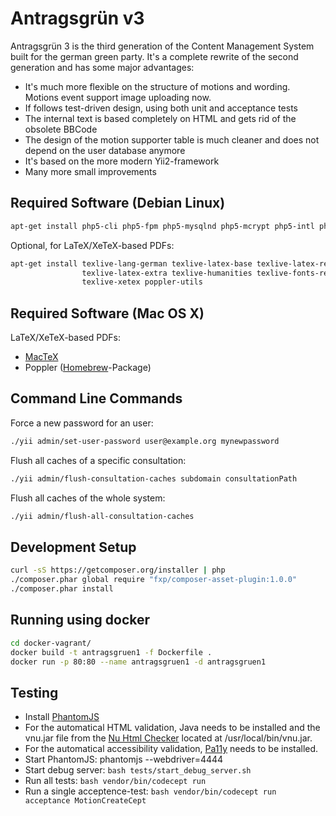 Antragsgrün v3
==============

Antragsgrün 3 is the third generation of the Content Management System built for the german green party.
It's a complete rewrite of the second generation and has some major advantages:
* It's much more flexible on the structure of motions and wording. Motions event support image uploading now.
* If follows test-driven design, using both unit and acceptance tests
* The internal text is based completely on HTML and gets rid of the obsolete BBCode
* The design of the motion supporter table is much cleaner and does not depend on the user database anymore
* It's based on the more modern Yii2-framework
* Many more small improvements


Required Software (Debian Linux)
--------------------------------
```bash
apt-get install php5-cli php5-fpm php5-mysqlnd php5-mcrypt php5-intl php5-curl
```

Optional, for LaTeX/XeTeX-based PDFs:
```bash
apt-get install texlive-lang-german texlive-latex-base texlive-latex-recommended \
                texlive-latex-extra texlive-humanities texlive-fonts-recommended \
                texlive-xetex poppler-utils
```

Required Software (Mac OS X)
----------------------------

LaTeX/XeTeX-based PDFs:
* [MacTeX](http://www.tug.org/mactex/)
* Poppler ([Homebrew](http://brew.sh/)-Package)


Command Line Commands
---------------------

Force a new password for an user:
```bash
./yii admin/set-user-password user@example.org mynewpassword
```

Flush all caches of a specific consultation:
```bash
./yii admin/flush-consultation-caches subdomain consultationPath
```

Flush all caches of the whole system:
```bash
./yii admin/flush-all-consultation-caches
```


Development Setup
-----------------

```bash
curl -sS https://getcomposer.org/installer | php
./composer.phar global require "fxp/composer-asset-plugin:1.0.0"
./composer.phar install
```


Running using docker
--------------------

```bash
cd docker-vagrant/
docker build -t antragsgruen1 -f Dockerfile .
docker run -p 80:80 --name antragsgruen1 -d antragsgruen1
```


Testing
-------

* Install [PhantomJS](http://phantomjs.org/download.html)
* For the automatical HTML validation, Java needs to be installed and the vnu.jar file from the [Nu Html Checker](https://validator.github.io/validator/) located at /usr/local/bin/vnu.jar.
* For the automatical accessibility validation, [Pa11y](http://pa11y.org/) needs to be installed.
* Start PhantomJS: phantomjs --webdriver=4444
* Start debug server: ```bash
tests/start_debug_server.sh```
* Run all tests: ```bash
vendor/bin/codecept run```
* Run a single acceptence-test: ```bash
vendor/bin/codecept run acceptance MotionCreateCept```

